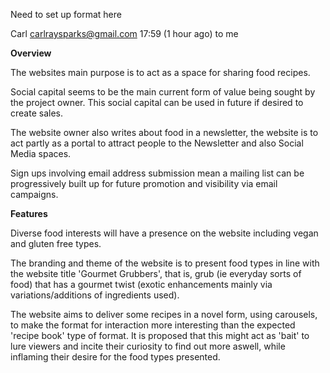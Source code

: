 Need to set up format here 


Carl <carlraysparks@gmail.com>
17:59 (1 hour ago)
to me

**Overview**

The websites main purpose is to act as a space for sharing food recipes. 

Social capital seems to be the main current form of value being sought by the project owner. This social capital can be used in future if desired to create sales.

The website owner also writes about food in a newsletter, the website is to act partly as a portal to attract people to the Newsletter and also Social Media spaces.

Sign ups involving email address submission mean a mailing list can be progressively built up for future promotion and visibility via email campaigns. 

**Features**

Diverse food interests will have a presence on the website including vegan and gluten free types.

The branding and theme of the website is to present food types in line with the website title 'Gourmet Grubbers', that is, grub (ie everyday sorts of food) that has a gourmet twist (exotic enhancements mainly via variations/additions of ingredients used).

The website aims to deliver some recipes in a novel form, using carousels, to make the format for interaction more interesting than the expected 'recipe book' type of format. It is proposed that this might act as 'bait' to lure viewers and incite their curiosity to find out more aswell, while inflaming their desire for the food types presented.